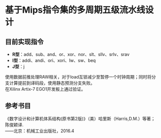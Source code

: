 # 基于Mips指令集的多周期五级流水线设计  
## 目前实现指令  
- **R型**：add、sub、and、or、xor、nor、slt、sllv、srlv、srav  
- **I型**：addi、andi、ori、xori、lw、sw、beq  
- **J型**：j  

使用数据前推处理RAW相关，对于load互锁减少至暂停一个时钟周期；同时将分支计算提前到译码段，使用静态预测分支失败。  
在Xilinx Artix-7 EGO1开发板上通过验证。
## 参考书目  
《数字设计和计算机体系结构(原书第2版)》（美）哈里斯（Harris,D.M.）等著；陈俊颖译.  
——北京：机械工业出版社，2016.4
